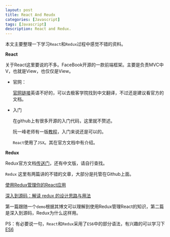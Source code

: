 ```yaml
---
layout: post
title: React And Reudx
categories: [Javascript]
tags: [Javascript]
description: React and Redux.
---
```


本文主要整理一下学习`React`和`Redux`过程中感觉不错的资料。

**React**

关于React这里要说的不多。FaceBook开源的一款前端框架。主要是负责MVC中V，也就是View，也仅仅是View。

- 官网：

    <a href="https://facebook.github.io/react/docs/getting-started.html">官网链接</a>英语不好的，可以去极客学院找到中文翻译，不过还是建议看官方的文档。

- 入门

    在github上有很多开源的入门代码，这里就不赘述。

    阮一峰老师有一版<a href="http://www.ruanyifeng.com/blog/2015/03/react.html">教程</a>，入门来说还是可以的。

    `React`使用了`JSX`。其在官方文档中有介绍。

**Redux**

Redux官方文档<a href="http://rackt.org/redux/">传送门</a>，还有中文版，请自行查找。

`Redux` 这里有两篇讲的不错的文章，大部分是托管在Github上面。

<a href="https://github.com/matthew-sun/blog/issues/18">使用Redux管理你的React应用</a>

<a href="https://github.com/Lucifier129/Lucifier129.github.io/issues/9">深入到源码：解读 redux 的设计思路与用法</a>

第一篇跟随一个`demo`根据其博文可以理解到使用Redux管理React的知识，第二篇是深入到源码，Redux为什么这样用。


PS：有必要说一句，`React`和`Redux`采用了`ES6`中的部分语法，有兴趣的可以学习下 <a href="http://es6.ruanyifeng.com">ES6</a>


